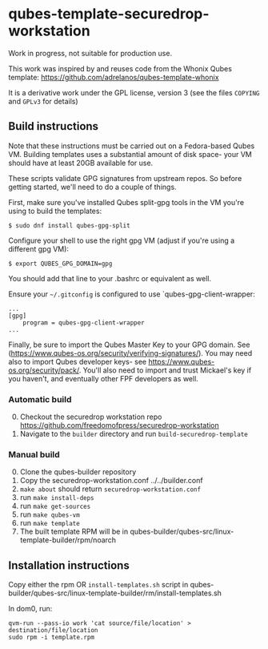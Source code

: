# qubes-template-securedrop-workstation

Work in progress, not suitable for production use.

This work was inspired by and reuses code from the Whonix Qubes template: https://github.com/adrelanos/qubes-template-whonix

It is a derivative work under the GPL license, version 3 (see the files `COPYING` and `GPLv3` for details)


## Build instructions

Note that these instructions must be carried out on a Fedora-based Qubes VM. Building templates uses a substantial amount of disk space- your VM should have at least 20GB available for use.

These scripts validate GPG signatures from upstream repos. So before getting started, we'll need to do a couple of things.

First, make sure you've installed Qubes split-gpg tools in the VM you're using to build the templates:

    $ sudo dnf install qubes-gpg-split

Configure your shell to use the right gpg VM (adjust if you're using a different gpg VM):

    $ export QUBES_GPG_DOMAIN=gpg

You should add that line to your .bashrc or equivalent as well. 

Ensure your `~/.gitconfig` is configured to use `qubes-gpg-client-wrapper:

    ...
    [gpg]
    	program = qubes-gpg-client-wrapper
    ...


Finally, be sure to import the Qubes Master Key to your GPG domain. See (https://www.qubes-os.org/security/verifying-signatures/). You may need also to import Qubes developer keys- see https://www.qubes-os.org/security/pack/. You'll also need to import and trust Mickael's key if you haven't, and eventually other FPF developers as well.

### Automatic build

0. Checkout the securedrop workstation repo https://github.com/freedomofpress/securedrop-workstation
1. Navigate to the `builder` directory and run `build-securedrop-template`

### Manual build

0. Clone the qubes-builder repository
2. Copy the securedrop-workstation.conf  ../../builder.conf
3. `make about` should return `securedrop-workstation.conf`
4. run `make install-deps`
5. run `make get-sources`
6. run `make qubes-vm`
7. run `make template`
8. The built template RPM will be in qubes-builder/qubes-src/linux-template-builder/rpm/noarch

## Installation instructions

Copy either the rpm OR `install-templates.sh` script in qubes-builder/qubes-src/linux-template-builder/rm/install-templates.sh

In dom0, run:

    qvm-run --pass-io work 'cat source/file/location' > destination/file/location
    sudo rpm -i template.rpm
